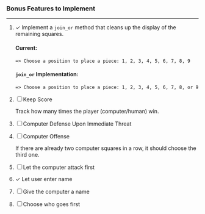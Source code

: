 ### Bonus Features to Implement
---

1. &check; Implement a `join_or` method that cleans up the display of the remaining squares.

    #### Current:
    `=> Choose a position to place a piece: 1, 2, 3, 4, 5, 6, 7, 8, 9`

    #### `join_or` Implementation:

    `=> Choose a position to place a piece: 1, 2, 3, 4, 5, 6, 7, 8, or 9`

2. &#9744; Keep Score

    Track how many times the player (computer/human) win.

3. &#9744; Computer Defense Upon
    Immediate Threat

4. &#9744; Computer Offense

    If there are already two computer squares in a row, it should choose the third one.

5. &#9744; Let the computer attack first

6. &check; Let user enter name
7. &#9744; Give the computer a name
8. &#9744; Choose who goes first



